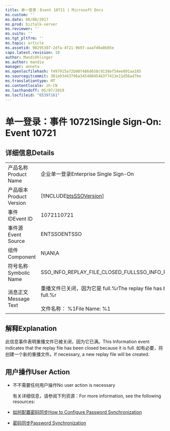 ```yaml
---
title: 单一登录：Event 10721 | Microsoft Docs
ms.custom: ''
ms.date: 06/08/2017
ms.prod: biztalk-server
ms.reviewer: ''
ms.suite: ''
ms.tgt_pltfrm: ''
ms.topic: article
ms.assetid: 90295307-2dfa-4f21-9697-aaafd0a0b85e
caps.latest.revision: 10
author: MandiOhlinger
ms.author: mandia
manager: anneta
ms.openlocfilehash: f497915a72b00f486d658c9138ef54ee091aa185
ms.sourcegitcommit: 381e83d43796a345488d54b3f7413e11d56ad7be
ms.translationtype: MT
ms.contentlocale: zh-CN
ms.lasthandoff: 05/07/2019
ms.locfileid: "65397161"
---
```

# <a name="single-sign-on-event-10721"></a><span data-ttu-id="de493-102">单一登录：事件 10721</span><span class="sxs-lookup"><span data-stu-id="de493-102">Single Sign-On: Event 10721</span></span>
## <a name="details"></a><span data-ttu-id="de493-103">详细信息</span><span class="sxs-lookup"><span data-stu-id="de493-103">Details</span></span>  

|                 |                                                                                 |
|-----------------|---------------------------------------------------------------------------------|
|  <span data-ttu-id="de493-104">产品名称</span><span class="sxs-lookup"><span data-stu-id="de493-104">Product Name</span></span>   |                            <span data-ttu-id="de493-105">企业单一登录</span><span class="sxs-lookup"><span data-stu-id="de493-105">Enterprise Single Sign-On</span></span>                            |
| <span data-ttu-id="de493-106">产品版本</span><span class="sxs-lookup"><span data-stu-id="de493-106">Product Version</span></span> |           [!INCLUDE[btsSSOVersion](../includes/btsssoversion-md.md)]            |
|    <span data-ttu-id="de493-107">事件 ID</span><span class="sxs-lookup"><span data-stu-id="de493-107">Event ID</span></span>     |                                      <span data-ttu-id="de493-108">10721</span><span class="sxs-lookup"><span data-stu-id="de493-108">10721</span></span>                                      |
|  <span data-ttu-id="de493-109">事件源</span><span class="sxs-lookup"><span data-stu-id="de493-109">Event Source</span></span>   |                                     <span data-ttu-id="de493-110">ENTSSO</span><span class="sxs-lookup"><span data-stu-id="de493-110">ENTSSO</span></span>                                      |
|    <span data-ttu-id="de493-111">组件</span><span class="sxs-lookup"><span data-stu-id="de493-111">Component</span></span>    |                                       <span data-ttu-id="de493-112">N\A</span><span class="sxs-lookup"><span data-stu-id="de493-112">N\A</span></span>                                       |
|  <span data-ttu-id="de493-113">符号名称</span><span class="sxs-lookup"><span data-stu-id="de493-113">Symbolic Name</span></span>  |                        <span data-ttu-id="de493-114">SSO_INFO_REPLAY_FILE_CLOSED_FULL</span><span class="sxs-lookup"><span data-stu-id="de493-114">SSO_INFO_REPLAY_FILE_CLOSED_FULL</span></span>                         |
|  <span data-ttu-id="de493-115">消息正文</span><span class="sxs-lookup"><span data-stu-id="de493-115">Message Text</span></span>   | <span data-ttu-id="de493-116">重播文件已关闭，因为它是 full.%r</span><span class="sxs-lookup"><span data-stu-id="de493-116">The replay file has been closed because it is full.%r</span></span><br /><br /> <span data-ttu-id="de493-117">文件名称： %1</span><span class="sxs-lookup"><span data-stu-id="de493-117">File Name: %1</span></span> |

## <a name="explanation"></a><span data-ttu-id="de493-118">解释</span><span class="sxs-lookup"><span data-stu-id="de493-118">Explanation</span></span>  
 <span data-ttu-id="de493-119">此信息事件表明重播文件已被关闭，因为它已满。</span><span class="sxs-lookup"><span data-stu-id="de493-119">This Information event indicates that the replay file has been closed because it is full.</span></span> <span data-ttu-id="de493-120">如有必要，将创建一个新的重播文件。</span><span class="sxs-lookup"><span data-stu-id="de493-120">If necessary, a new replay file will be created.</span></span>  

## <a name="user-action"></a><span data-ttu-id="de493-121">用户操作</span><span class="sxs-lookup"><span data-stu-id="de493-121">User Action</span></span>  

- <span data-ttu-id="de493-122">不不需要任何用户操作</span><span class="sxs-lookup"><span data-stu-id="de493-122">No user action is necessary</span></span>  

  <span data-ttu-id="de493-123">有关详细信息，请参阅下列资源：</span><span class="sxs-lookup"><span data-stu-id="de493-123">For more information, see the following resources:</span></span>  

- [<span data-ttu-id="de493-124">如何配置密码同步</span><span class="sxs-lookup"><span data-stu-id="de493-124">How to Configure Password Synchronization</span></span>](../core/how-to-configure-password-synchronization.md)  

- [<span data-ttu-id="de493-125">密码同步</span><span class="sxs-lookup"><span data-stu-id="de493-125">Password Synchronization</span></span>](../core/password-synchronization2.md)

